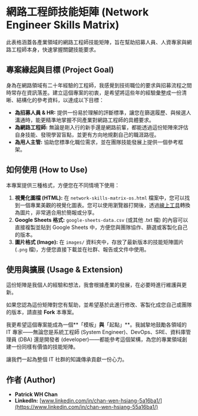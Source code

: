 # 網路工程師技能矩陣 (Network Engineer Skills Matrix)

此表格涵蓋各產業領域的網路工程師技能矩陣，旨在幫助招募人員、人資專家與網路工程師本身，快速掌握關鍵技能要求。

## 專案緣起與目標 (Project Goal)

身為在網路領域有二十年經驗的工程師，我感覺到技術職位的要求與招募流程之間時常存在資訊落差。建立這個專案的初衷，是希望將這些年的經驗彙整成一份清晰、結構化的參考資料，以達成以下目標：

* **為招募人員 & HR:** 提供一份易於理解的評斷標準，讓您在篩選履歷、與候選人溝通時，能更精準地掌握不同產業對網路工程師的具體要求。
* **為網路工程師:** 無論是剛入行的新手還是網路前輩，都能透過這份矩陣來評估自身技能、發現學習盲點，並更有方向地規劃自己的職涯路徑。
* **為用人主管:** 協助您標準化職位需求，並在團隊技能發展上提供一個參考框架。

## 如何使用 (How to Use)

本專案提供三種格式，方便您在不同情境下使用：

1.  **視覺化圖檔 (HTML):** 在 `network-skills-matrix-os.html` 檔案中，您可以找到一個專業美觀的視覺化圖表。您可以使用瀏覽器打開後，透過[線上工具](https://htmlcsstoimage.com/)轉換為圖片，非常適合用於簡報或分享。
2.  **Google Sheets 格式:** `google-sheets-data.csv` (或其他 .txt 檔) 的內容可以直接複製並貼到 Google Sheets 中，方便您與團隊協作、篩選或客製化自己的版本。
3.  **圖片格式 (Image):** 在 `images/` 資料夾中，存放了最新版本的技能矩陣圖片 (`.png` 檔)，方便您直接下載並在社群、報告或文件中使用。

## 使用與擴展 (Usage & Extension)

這份矩陣是我個人的經驗和想法，我會根據產業的發展，在必要時進行維護與更新。

如果您認為這份矩陣對您有幫助，並希望基於此進行修改、客製化成您自己或團隊的版本，請直接 **Fork** 本專案。

我更希望這個專案能成為一個**「模板」**與**「起點」**。我誠摯地鼓勵各領域的 IT 專家——無論您是系統工程師 (System Engineer)、DevOps、SRE、資料庫管理員 (DBA) 還是開發者 (developer)——都能參考這個架構，為您的專業領域創建一份同樣有價值的技能矩陣。

讓我們一起為整個 IT 社群的知識傳承貢獻一份心力。

## 作者 (Author)

* **Patrick WH Chan**
* **LinkedIn:** [www.linkedin.com/in/chan-wen-hsiang-5a16ba1/](https://www.linkedin.com/in/chan-wen-hsiang-55a16ba1/)
